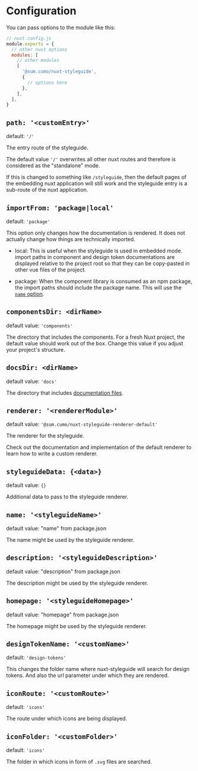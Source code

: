 # Configuration

You can pass options to the module like this:

```js
// nuxt.config.js
module.exports = {
  // other nuxt options
  modules: [
    // other modules
    [
      '@sum.cumo/nuxt-styleguide',
      {
        // options here
      },
    ],
  ],
}
```

## `path: '<customEntry>'`

default: `'/'`

The entry route of the styleguide.

The default value `'/'` overwrites all other nuxt routes and therefore
is considered as the "standalone" mode.

If this is changed to something like `/styleguide`, then the
default pages of the embedding nuxt application will still work
and the styleguide entry is a sub-route of the nuxt application.

## `importFrom: 'package|local'`

default: `'package'`

This option only changes how the documentation is rendered. It does not actually
change how things are technically imported.

* local:
  This is useful when the styleguide is used in embedded mode.
  import paths in component and design token documentations
  are displayed relative to the project root so that they can be copy-pasted
  in other vue files of the project.

* package:
  When the component library is consumed as an npm package, the import paths
  should include the package name. This will use the [`name` option](#name-styleguidename).

## `componentsDir: <dirName>`

default value: `'components'`

The directory that includes the components. For a fresh Nuxt project, the default value should work out of the box. Change this value if you adjust your project's structure.

## `docsDir: <dirName>`

default value: `'docs'`

The directory that includes [documentation files](~/docs/writing-documentation).

## `renderer: '<rendererModule>'`

default value: `'@sum.cumo/nuxt-styleguide-renderer-default'`

The renderer for the styleguide.

Check out the <repo-link file="packages/nuxt-styleguide-renderer-default">documentation and implementation of the
default renderer</repo-link> to learn how to write a custom renderer.

## `styleguideData: {<data>}`

default value: `{}`

Additional data to pass to the styleguide renderer.

## `name: '<styleguideName>'`

default value: "name" from package.json

The name might be used by the <repo-link file="packages/nuxt-styleguide-renderer-default">styleguide renderer</repo-link>.

## `description: '<styleguideDescription>'`

default value: "description" from package.json

The description might be used by the <repo-link file="packages/nuxt-styleguide-renderer-default">styleguide renderer</repo-link>.

## `homepage: '<styleguideHomepage>'`

default value: "homepage" from package.json

The homepage might be used by the <repo-link file="packages/nuxt-styleguide-renderer-default">styleguide renderer</repo-link>.

## `designTokenName: '<customName>'`

default: `'design-tokens'`

This changes the folder name where nuxt-styleguide will search
for design tokens. And also the url parameter under which they are rendered.

## `iconRoute: '<customRoute>'`

default: `'icons'`

The route under which icons are being displayed.

## `iconFolder: '<customFolder>'`

default: `'icons'`

The folder in which icons in form of `.svg` files are searched.
